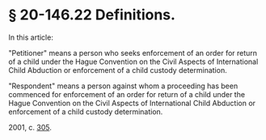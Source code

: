 # § 20-146.22 Definitions.

<p>In this article:</p><p>"Petitioner" means a person who seeks enforcement of an order for return of a child under the Hague Convention on the Civil Aspects of International Child Abduction or enforcement of a child custody determination.</p><p>"Respondent" means a person against whom a proceeding has been commenced for enforcement of an order for return of a child under the Hague Convention on the Civil Aspects of International Child Abduction or enforcement of a child custody determination.</p><p>2001, c. <a href='http://lis.virginia.gov/cgi-bin/legp604.exe?011+ful+CHAP0305'>305</a>.</p>